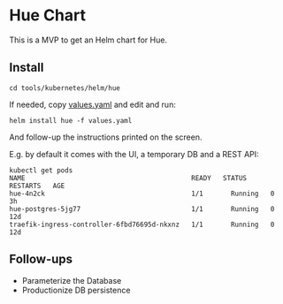 # Hue Chart

This is a MVP to get an Helm chart for Hue.


## Install

```
cd tools/kubernetes/helm/hue
```

If needed, copy [values.yaml](values.yaml) and edit and run:

```
helm install hue -f values.yaml
```

And follow-up the instructions printed on the screen.

E.g. by default it comes with the UI, a temporary DB and a REST API:

```
kubectl get pods
NAME                                          READY   STATUS    RESTARTS   AGE
hue-4n2ck                                     1/1       Running   0          3h
hue-postgres-5jg77                            1/1       Running   0          12d
traefik-ingress-controller-6fbd76695d-nkxnz   1/1       Running   0          12d
```

## Follow-ups

* Parameterize the Database
* Productionize DB persistence

